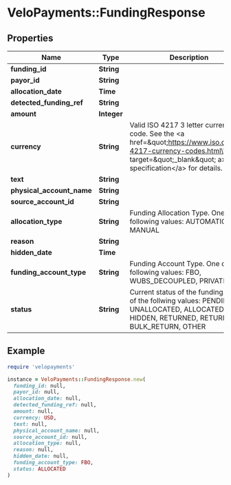 # VeloPayments::FundingResponse

## Properties

| Name | Type | Description | Notes |
| ---- | ---- | ----------- | ----- |
| **funding_id** | **String** |  |  |
| **payor_id** | **String** |  |  |
| **allocation_date** | **Time** |  |  |
| **detected_funding_ref** | **String** |  | [optional] |
| **amount** | **Integer** |  |  |
| **currency** | **String** | Valid ISO 4217 3 letter currency code. See the &lt;a href&#x3D;\&quot;https://www.iso.org/iso-4217-currency-codes.html\&quot; target&#x3D;\&quot;_blank\&quot; a&gt;ISO specification&lt;/a&gt; for details. |  |
| **text** | **String** |  | [optional] |
| **physical_account_name** | **String** |  | [optional] |
| **source_account_id** | **String** |  | [optional] |
| **allocation_type** | **String** | Funding Allocation Type. One of the following values: AUTOMATIC, MANUAL | [optional] |
| **reason** | **String** |  | [optional] |
| **hidden_date** | **Time** |  | [optional] |
| **funding_account_type** | **String** | Funding Account Type. One of the following values: FBO, WUBS_DECOUPLED, PRIVATE |  |
| **status** | **String** | Current status of the funding. One of the follwing values: PENDING, UNALLOCATED, ALLOCATED, HIDDEN, RETURNED, RETURNING, BULK_RETURN, OTHER |  |

## Example

```ruby
require 'velopayments'

instance = VeloPayments::FundingResponse.new(
  funding_id: null,
  payor_id: null,
  allocation_date: null,
  detected_funding_ref: null,
  amount: null,
  currency: USD,
  text: null,
  physical_account_name: null,
  source_account_id: null,
  allocation_type: null,
  reason: null,
  hidden_date: null,
  funding_account_type: FBO,
  status: ALLOCATED
)
```

